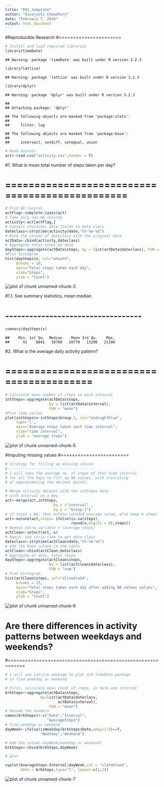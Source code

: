 ```yaml
---
title: "PA1_template"
author: "Suvojyoti Chowdhury"
date: "February 7, 2016"
output: html_document
---
```

#Reproducible Research
#======================

```r
# Install and load required libraries
library(timeDate)
```

```
## Warning: package 'timeDate' was built under R version 3.2.3
```

```r
library(lattice)
```

```
## Warning: package 'lattice' was built under R version 3.2.3
```

```r
library(dplyr)
```

```
## Warning: package 'dplyr' was built under R version 3.2.3
```

```
## 
## Attaching package: 'dplyr'
```

```
## The following objects are masked from 'package:stats':
## 
##     filter, lag
```

```
## The following objects are masked from 'package:base':
## 
##     intersect, setdiff, setequal, union
```

```r
# Read dataset
act<-read.csv("activity.csv",header = T)
```
#1. What is mean total number of steps taken per day?
#   ===============================================

```r
# Find NA records
actFlag<-complete.cases(act)
# Take only non-NA records
activity<-act[actFlag,]
# Convert character date fields to date class
dateclass<-strptime(activity$date,"%Y-%m-%d")
# Bind the column of dateclass with the original data
actData<-cbind(activity,dateclass)
# Aggregate total steps by date
daySteps<-aggregate(actData$steps, by = list(actData$dateclass), FUN = "sum")
#Plot histogram
hist(daySteps$x, col="wheat4", 
     breaks = 10,
     main="Total steps taken each day", 
     xlab="Steps",
     ylab = "Count")
```

![plot of chunk unnamed-chunk-3](figure/unnamed-chunk-3-1.png)

#1.1. See summary statistics, mean median
#     ----------------------------------

```r
summary(daySteps$x)
```

```
##    Min. 1st Qu.  Median    Mean 3rd Qu.    Max. 
##      41    8841   10760   10770   13290   21190
```


#2. What is the average daily activity pattern?
#   =========================================


```r
# Calculate mean number of steps in each interval
intSteps<-aggregate(actData$steps, 
                    by = list(actData$interval), 
                    FUN = "mean")
#Plot time series
plot(intSteps$x~intSteps$Group.1, col="midnightblue", 
     type='l',
     main="Average steps taken each time interval", 
     xlab="time interval",
     ylab = "average steps")
```

![plot of chunk unnamed-chunk-5](figure/unnamed-chunk-5-1.png)

#Imputing missing values
#========================

```r
# Strategy for filling up missing values:
#----------------------------------------
# I will take the average no. of steps of that time interval 
# for all the days to fill up NA values, with truncating  
# or approximating the decimal points.

# Merge activity dataset with the intSteps data
# with interval as a key
act<-merge(act,intSteps,
                      by.x ="interval" ,
                      by.y = "Group.1")
# if steps = NA, then mutate rounded average value, else keep # steps
act<-mutate(act,steps= ifelse(is.na(steps),
                              round(x,digits = 0),steps))
# Remove extra variable x (average steps)
actClean<-select(act,-x)
# Again, use strip time to get date class
dateclass<-strptime(actClean$date,"%Y-%m-%d")
# Add the Date column in the table
actClean<-cbind(actClean,dateclass)
# Aggregate on date, total steps
daySteps<-aggregate(actClean$steps, 
                    by = list(actClean$dateclass), 
                    FUN = "sum")
# Plot histogram
hist(actClean$steps, col="olivedrab4", 
     breaks = 25,
     main="Total steps taken each day after adding NA values values", 
     xlab="Steps",
     ylab = "Count")
```

![plot of chunk unnamed-chunk-6](figure/unnamed-chunk-6-1.png)

# Are there differences in activity patterns between weekdays and weekends?
#============================================================

```r
# I will use lattice package to plot and timeDate package
# to find weekday or weekend

# First, calculate mean count of steps, on date and interval
brkSteps<-aggregate(actData$steps, 
                by=list(actData$dateclass,
                        actData$interval), 
                    FUN = "mean")
# Rename the headers
names(brkSteps)<-c("Date","Interval",
                   "AverageSteps")
# Find weekday or weekend
dayWeek<-ifelse(isWeekday(brkSteps$Date,wday=1:5)==T,
                "Weekday","Weekend")

# Add the column dayWeek(weekday or weekend)
brkSteps<-cbind(brkSteps,dayWeek)

# plot

xyplot(AverageSteps~Interval|dayWeek,col = "slateblue4",
       data = brkSteps,type="l", layout=c(1,2))
```

![plot of chunk unnamed-chunk-7](figure/unnamed-chunk-7-1.png)

